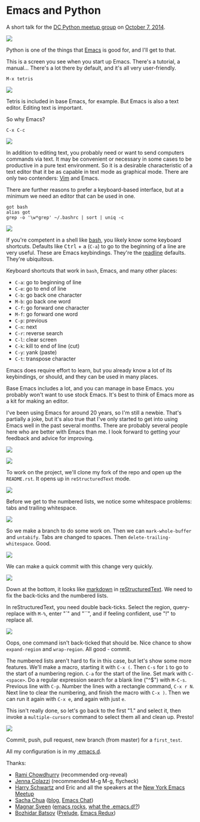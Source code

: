 # Emacs and Python


A short talk for the [DC Python meetup group][] on [October 7, 2014][].

[DC Python meetup group]: http://www.meetup.com/DCPython/
[October 7, 2014]: http://www.meetup.com/DCPython/events/208969552/


![](screenshots/emacs_startup_screen.png)

Python is one of the things that [Emacs][] is good for, and I'll get
to that.

This is a screen you see when you start up Emacs. There's a tutorial,
a manual... There's a lot there by default, and it's all very
user-friendly.

[Emacs]: http://www.gnu.org/software/emacs/


    M-x tetris

![](screenshots/emacs_tetris.png)

Tetris is included in base Emacs, for example. But Emacs is also a
text editor. Editing text is important.

So why Emacs?


    C-x C-c

![](screenshots/blank_terminal.png)

In addition to editing text, you probably need or want to send
computers commands via text. It may be convenient or necessary in some
cases to be productive in a pure text environment. So it is a
desirable characteristic of a text editor that it be as capable in
text mode as graphical mode. There are only two contenders: [Vim][]
and Emacs.

[Vim]: http://www.vim.org/

There are further reasons to prefer a keyboard-based interface, but at
a minimum we need an editor that can be used in one.


    got bash
    alias got
    grep -o '\w*grep' ~/.bashrc | sort | uniq -c

![](screenshots/bash_intro.png)

If you're competent in a shell like [bash][], you likely know some
keyboard shortcuts. Defaults like <kbd>Ctrl</kbd> + <kbd>a</kbd>
(`C-a`) to go to the beginning of a line are very useful. These are
Emacs keybindings. They're the [readline][] defaults. They're
ubiquitous.

[bash]: http://www.gnu.org/software/bash/
[readline]: http://cnswww.cns.cwru.edu/php/chet/readline/rltop.html

Keyboard shortcuts that work in `bash`, Emacs, and many other places:

 * `C-a`: go to beginning of line
 * `C-e`: go to end of line
 * `C-b`: go back one character
 * `M-b`: go back one word
 * `C-f`: go forward one character
 * `M-f`: go forward one word
 * `C-p`: previous
 * `C-n`: next
 * `C-r`: reverse search
 * `C-l`: clear screen
 * `C-k`: kill to end of line (cut)
 * `C-y`: yank (paste)
 * `C-t`: transpose character

Emacs does require effort to learn, but you already know a lot of its
keybindings, or should, and they can be used in many places.

Base Emacs includes a lot, and you can manage in base Emacs. you
probably won't want to use stock Emacs. It's best to think of Emacs
more as a kit for making an editor.

I've been using Emacs for around 20 years, so I'm still a newbie.
That's partially a joke, but it's also true that I've only started to
get into using Emacs well in the past several months. There are
probably several people here who are better with Emacs than me. I look
forward to getting your feedback and advice for improving.


![](screenshots/emacs_daemon.png)

![](screenshots/clone_django.png)

To work on the project, we'll clone my fork of the repo and open up the `README.rst`. It opens up in `reStructuredText` mode.

![](screenshots/whitespace_problems.png)

Before we get to the numbered lists, we notice some whitespace problems: tabs and trailing whitespace.

![](screenshots/make_branch.png)

So we make a branch to do some work on. Then we can `mark-whole-buffer` and `untabify`. Tabs are changed to spaces. Then `delete-trailing-whitespace`. Good.

![](screenshots/whitespace_fixed.png)

We can make a quick commit with this change very quickly.

![](screenshots/markdown_in_rst.png)

Down at the bottom, it looks like [markdown](http://daringfireball.net/projects/markdown/) in [reStructuredText](http://docutils.sourceforge.net/rst.html). We need to fix the back-ticks and the numbered lists.

In reStructuredText, you need double back-ticks. Select the region, query-replace with `M-%`, enter "\`" and "\`\`", and if feeling confident, use "!" to replace all.

![](screenshots/backticks_fixed.png)

Oops, one command isn't back-ticked that should be. Nice chance to show `expand-region` and `wrap-region`. All good - commit.

The numbered lists aren't hard to fix in this case, but let's show some more features. We'll make a macro, starting it with `C-x (`. Then `C-s` for `1` to go to the start of a numbering region. `C-a` for the start of the line. Set mark with `C-<space>`. Do a regular expression search for a blank line ("^$") with `M-C-s`. Previous line with `C-p`. Number the lines with a rectangle command, `C-x r N`. Next line to clear the numbering, and finish the macro with `C-x )`. Then we can run it again with `C-x e`, and again with just `e`.

This isn't really done, so let's go back to the first "1." and select it, then invoke a `multiple-cursors` command to select them all and clean up. Presto!

![](screenshots/nice_rst.png)

Commit, push, pull request, new branch (from master) for a `first_test`.

All my configuration is in my [.emacs.d](https://github.com/ajschumacher/.emacs.d).

Thanks:

 * [Rami Chowdhurry](https://twitter.com/necaris) (recommended org-reveal)
 * [Jenna Colazzi](https://twitter.com/jayaresee87) (recommended M-g M-g, flycheck)
 * [Harry Schwartz](http://harryrschwartz.com/) and Eric and all the speakers at the [New York Emacs Meetup](http://emacsnyc.org/)
 * [Sacha Chua](https://twitter.com/sachac) ([blog](http://sachachua.com/), [Emacs Chat](http://sachachua.com/blog/category/podcast/emacs-chat-podcast/))
 * [Magnar Sveen](https://twitter.com/magnars) ([emacs rocks](http://emacsrocks.com/), [what the .emacs.d!?](http://whattheemacsd.com/))
 * [Bozhidar Batsov](https://twitter.com/bbatsov) ([Prelude](https://github.com/bbatsov/prelude), [Emacs Redux](http://emacsredux.com/))
